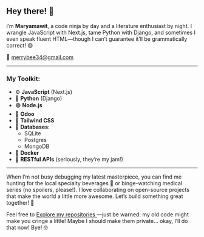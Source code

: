 ## Hey there! 👋
I’m **Maryamawit**, a code ninja by day and a literature enthusiast by night. I wrangle JavaScript with Next.js, tame Python with Django, and sometimes I even speak fluent HTML—though I can’t guarantee it’ll be grammatically correct! 😄

<div class="text-center mb-6">
 <p class="text-lg">📧 <a href="mailto:merrybee34@gmail.com" class="text-pink-200 hover:underline">merrybee34@gmail.com</a></p>
</div>

---

### My Toolkit:
- ⚙️ **JavaScript** (Next.js)  
- 🐍 **Python** (Django)  
- 🟢 **Node.js**  
- 🐍 **Odoo**  
- 🎨 **Tailwind CSS**  
- 💾 **Databases**:  
  - SQLite  
  - Postgres  
  - MongoDB  
- 🐳 **Docker**  
- 🔗 **RESTful APIs** (seriously, they’re my jam!)

---

When I’m not busy debugging my latest masterpiece, you can find me hunting for the local specialty beverages 🍹 or binge-watching medical series (no spoilers, please!). I love collaborating on open-source projects that make the world a little more awesome. Let’s build something great together! 🚀

Feel free to     <a href="#repositories" class="inline-block bg-pink-500 text-white px-6 py-2 rounded-lg text-lg hover:bg-pink-600 transition-transform transform hover:scale-105">
      Explore my repositories
    </a>—just be warned: my old code might make you cringe a little! Maybe I should make them private... okay, I’ll do that now! Bye! 🤓

<!--
**Mariamawitseifu/mariamawitseifu** is a ✨ _special_ ✨ repository because its `README.md` (this file) appears on your GitHub profile.

Here are some ideas to get you started:

- 🔭 I’m currently working on ...
- 🌱 I’m currently learning ...
- 👯 I’m looking to collaborate on ...
- 🤔 I’m looking for help with ...
- 💬 Ask me about ...
- 📫 How to reach me: ...
- 😄 Pronouns: ...
- ⚡ Fun fact: ...
-->

